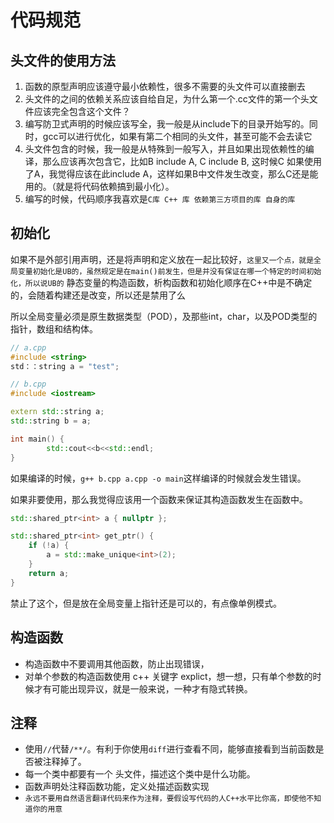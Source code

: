 # 代码规范

## 头文件的使用方法

1. 函数的原型声明应该遵守最小依赖性，很多不需要的头文件可以直接删去
2. 头文件的之间的依赖关系应该自给自足，为什么第一个.cc文件的第一个头文件应该完全包含这个文件？
3. 编写防卫式声明的时候应该写全，我一般是从include下的目录开始写的。同时，gcc可以进行优化，如果有第二个相同的头文件，甚至可能不会去读它
4. 头文件包含的时候，我一般是从特殊到一般写入，并且如果出现依赖性的编译，那么应该再次包含它，比如B include A, C include B, 这时候C 如果使用了A，我觉得应该在此include A，这样如果B中文件发生改变，那么C还是能用的。（就是将代码依赖搞到最小化）。
5. 编写的时候，代码顺序我喜欢是`C库 C++ 库 依赖第三方项目的库 自身的库`

## 初始化

如果不是外部引用声明，还是将声明和定义放在一起比较好，`这里又一个点，就是全局变量初始化是UB的，虽然规定是在main()前发生，但是并没有保证在哪一个特定的时间初始化，所以说UB的`
静态变量的构造函数，析构函数和初始化顺序在C++中是不确定的，会随着构建还是改变，所以还是禁用了么

所以全局变量必须是原生数据类型（POD），及那些int，char，以及POD类型的指针，数组和结构体。

```c++
// a.cpp
#include <string>
std：：string a = "test";

// b.cpp
#include <iostream>

extern std::string a;
std::string b = a;

int main() {
        std::cout<<b<<std::endl;
}
```

如果编译的时候，`g++ b.cpp a.cpp -o main`这样编译的时候就会发生错误。

如果非要使用，那么我觉得应该用一个函数来保证其构造函数发生在函数中。

```c++
std::shared_ptr<int> a { nullptr };

std::shared_ptr<int> get_ptr() {
    if (!a) {
        a = std::make_unique<int>(2);
    }
    return a;
}
```

禁止了这个，但是放在全局变量上指针还是可以的，有点像单例模式。

## 构造函数

- 构造函数中不要调用其他函数，防止出现错误，
- 对单个参数的构造函数使用 c++ 关键字 explict，想一想，只有单个参数的时候才有可能出现异议，就是一般来说，一种才有隐式转换。

## 注释

- 使用`//`代替`/**/`。有利于你使用`diff`进行查看不同，能够直接看到当前函数是否被注释掉了。
- 每一个类中都要有一个 头文件，描述这个类中是什么功能。
- 函数声明处注释函数功能，定义处描述函数实现
- `永远不要用自然语言翻译代码来作为注释，要假设写代码的人C++水平比你高，即使他不知道你的用意`

